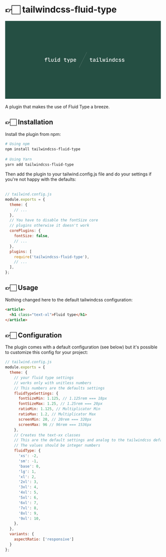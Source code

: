 # 👉🏻 tailwindcss-fluid-type 

![Tailwincss Fluid Type](tailwindcss-fluid-type.png)

A plugin that makes the use of Fluid Type a breeze. 

## 👉🏻 Installation
Install the plugin from npm:
```bash
# Using npm
npm install tailwindcss-fluid-type

# Using Yarn
yarn add tailwindcss-fluid-type
```

Then add the plugin to your tailwind.config.js file and do your settings if you're not happy with the defaults:
```js

// tailwind.config.js
module.exports = {
  theme: {
    // ...
  },
  // You have to disable the fontSize core 
  // plugins otherwise it doesn't work
  corePlugins: {
    fontSize: false,
    // ...
  },
  plugins: [
    require('tailwindcss-fluid-type'),
    // ...
  ],
};
```

## 👉🏻 Usage
Nothing changed here to the default tailwindcss configuration:
```html
<article>
  <h1 class="text-xl">Fluid type</h1>
</article>
```

## 👉🏻 Configuration
The plugin comes with a default configuration (see below) but it's possible to customize this config for your project:
```js
// tailwind.config.js
module.exports = {
  theme: {
    // your fluid type settings
    // works only with unitless numbers
    // This numbers are the defaults settings
    fluidTypeSettings: {
      fontSizeMin: 1.125, // 1.125rem === 18px
      fontSizeMax: 1.25, // 1.25rem === 20px
      ratioMin: 1.125, // Multiplicator Min
      ratioMax: 1.2, // Multiplicator Max
      screenMin: 20, // 20rem === 320px
      screenMax: 96 // 96rem === 1536px
    },
    // Creates the text-xx classes
    // This are the default settings and analog to the tailwindcss defaults
    // The values should be integer numbers
    fluidType: {
      'xs': -2,
      'sm': -1,
      'base': 0,
      'lg': 1,
      'xl': 2,
      '2xl': 3,
      '3xl': 4,
      '4xl': 5,
      '5xl': 6,
      '6xl': 7,
      '7xl': 8,
      '8xl': 9,
      '9xl': 10,
    },
  },
  variants: {
    aspectRatio: ['responsive']
  }
};
```

